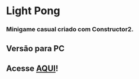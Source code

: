 # Light Pong

### Minigame casual criado com Constructor2.
## Versão para PC

## Acesse [AQUI](https://lbarbatto.github.io/tabuada/)!
